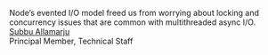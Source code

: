Node’s evented I/O model freed us from worrying about locking and concurrency issues that are common with multithreaded async I/O.  
[Subbu Allamarju](http://www.ebaytechblog.com/2011/11/30/announcing-ql-io/)  
Principal Member, Technical Staff
